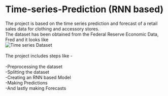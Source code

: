 # Time-series-Prediction (RNN based)
The project is based on the time series prediction and forecast of a retail sales data for clothing and accessory stores. </br>
The dataset has been obtained from the Federal Reserve Economic Data, Fred and it looks like </br>
![Time series Dataset](https://fred.stlouisfed.org/graph/fredgraph.png?id=RSCCASN&nsh=1.jpg?raw=true "Title")  </br> 
</br>
The project includes steps like - 
</br> </br> 
     -Preprocessing the dataset</br>
     -Splitting the dataset </br>
     -Creating an RNN based Model </br>
     -Making Predictions </br>
     -And lastly making Forecasts </br>
